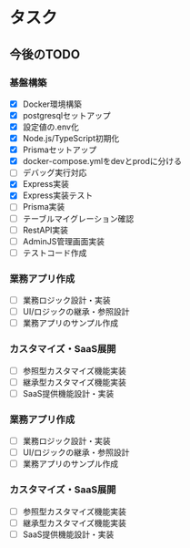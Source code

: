 # タスク

## 今後のTODO

### 基盤構築
- [x] Docker環境構築
- [x] postgresqlセットアップ
- [x] 設定値の.env化
- [x] Node.js/TypeScript初期化
- [x] Prismaセットアップ
- [x] docker-compose.ymlをdevとprodに分ける
- [ ] デバッグ実行対応
- [x] Express実装
- [x] Express実装テスト
- [ ] Prisma実装
- [ ] テーブルマイグレーション確認
- [ ] RestAPI実装
- [ ] AdminJS管理画面実装
- [ ] テストコード作成

### 業務アプリ作成
- [ ] 業務ロジック設計・実装
- [ ] UI/ロジックの継承・参照設計
- [ ] 業務アプリのサンプル作成

### カスタマイズ・SaaS展開
- [ ] 参照型カスタマイズ機能実装
- [ ] 継承型カスタマイズ機能実装
- [ ] SaaS提供機能設計・実装

### 業務アプリ作成
- [ ] 業務ロジック設計・実装
- [ ] UI/ロジックの継承・参照設計
- [ ] 業務アプリのサンプル作成

### カスタマイズ・SaaS展開
- [ ] 参照型カスタマイズ機能実装
- [ ] 継承型カスタマイズ機能実装
- [ ] SaaS提供機能設計・実装
